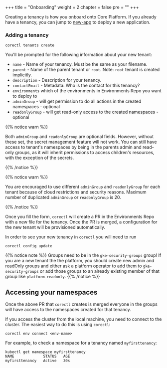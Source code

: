 +++
title = "Onboarding"
weight = 2
chapter = false
pre = ""
+++

Creating a tenancy is how you onboard onto Core Platform.
If you already have a tenancy, you can jump to [new-app](./new-app/) to deploy a new application.

### Adding a tenancy

```shell
corectl tenants create
```

You'll be prompted for the following information about your new tenant:

- `name` - Name of your tenancy. Must be the same as your filename.
- `parent` - Name of the parent tenant or `root`. Note: `root` tenant is created implicitly.
- `description` - Description for your tenancy.
- `contactEmail` - Metadata: Who is the contact for this tenancy?
- `environments` which of the environments in Environments Repo you want to deploy to
- `adminGroup` - will get permission to do all actions in the created namespaces - optional
- `readonlyGroup` - will get read-only access to the created namespaces - optional

{{% notice warn %}}

Both `adminGroup` and `readonlyGroup` are optional fields.
However, without these set, the secret management feature will not work.
You can still have access to tenant's namespaces by being in the parents admin and read-only groups,
as it will inherit permissions to access children's resources, with the exception of the secrets.

{{% /notice %}}

{{% notice warn %}}

You are encouraged
to use different `adminGroup` and `readonlyGroup` for each tenant because of cloud restrictions and security reasons.
Maximum number of duplicated `adminGroup` or `readonlyGroup` is 20.

{{% /notice %}}

Once you fill the form, `corectl` will create a PR in the Environments Repo with a new file for the tenancy.
Once the PR is merged, a configuration for the new tenant will be provisioned automatically.

In order to see your new tenancy in `corectl` you will need to run

```shell
corectl config update
```

{{% notice note %}}
Groups need to be in the `gke-security-groups` group!
If you are a new tenant the the platform, you should create new admin and readOnly groups and either ask a platform operator to add them
to `gke-security-groups` or add those groups to an already existing member of that group like `platform-readonly`.
{{% /notice %}}

## Accessing your namespaces

Once the above PR that `corectl` creates is merged everyone in the groups will have access to the namespaces created for that tenancy.

If you access the cluster from the local machine, you need to connect to the cluster.
The easiest way to do this is using `corectl`:

```shell
corectl env connect <env-name>
```

For example, to check a namespace for a tenancy named `myfirsttenancy`:

```shell
kubectl get namespace myfirsttenancy
NAME             STATUS   AGE
myfirsttenancy   Active   30s
```
